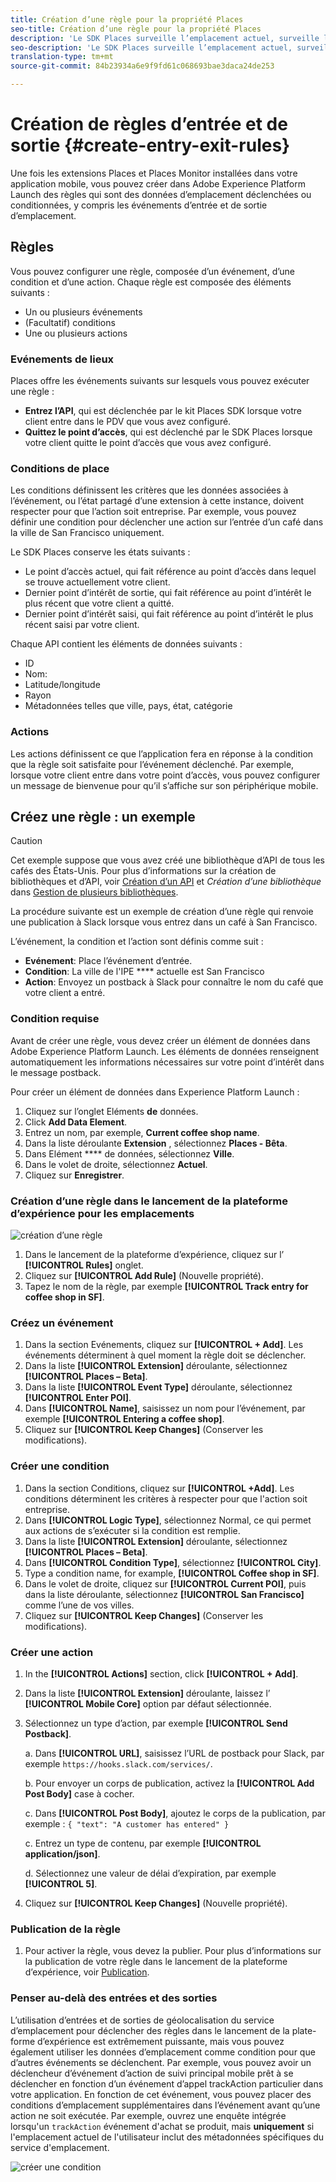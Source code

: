 ```yaml
---
title: Création d’une règle pour la propriété Places
seo-title: Création d’une règle pour la propriété Places
description: 'Le SDK Places surveille l’emplacement actuel, surveille les points d’intérêt configurés autour de l’emplacement actuel et suit les événements d’entrée et de sortie pour ces points d’intérêt. '
seo-description: 'Le SDK Places surveille l’emplacement actuel, surveille les points d’intérêt configurés autour de l’emplacement actuel et suit les événements d’entrée et de sortie pour ces points d’intérêt. '
translation-type: tm+mt
source-git-commit: 84b23934a6e9f9fd61c068693bae3daca24de253

---
```



# Création de règles d’entrée et de sortie {#create-entry-exit-rules}

Une fois les extensions Places et Places Monitor installées dans votre application mobile, vous pouvez créer dans Adobe Experience Platform Launch des règles qui sont des données d’emplacement déclenchées ou conditionnées, y compris les événements d’entrée et de sortie d’emplacement.

## Règles

Vous pouvez configurer une règle, composée d’un événement, d’une condition et d’une action. Chaque règle est composée des éléments suivants :

* Un ou plusieurs événements
* (Facultatif) conditions
* Une ou plusieurs actions

### Evénements de lieux

Places offre les événements suivants sur lesquels vous pouvez exécuter une règle :

* **Entrez l’API**, qui est déclenchée par le kit Places SDK lorsque votre client entre dans le PDV que vous avez configuré.
* **Quittez le point d’accès**, qui est déclenché par le SDK Places lorsque votre client quitte le point d’accès que vous avez configuré.

### Conditions de place

Les conditions définissent les critères que les données associées à l’événement, ou l’état partagé d’une extension à cette instance, doivent respecter pour que l’action soit entreprise. Par exemple, vous pouvez définir une condition pour déclencher une action sur l’entrée d’un café dans la ville de San Francisco uniquement.

Le SDK Places conserve les états suivants :

* Le point d’accès actuel, qui fait référence au point d’accès dans lequel se trouve actuellement votre client.
* Dernier point d’intérêt de sortie, qui fait référence au point d’intérêt le plus récent que votre client a quitté.
* Dernier point d’intérêt saisi, qui fait référence au point d’intérêt le plus récent saisi par votre client.

Chaque API contient les éléments de données suivants :

* ID
* Nom:
* Latitude/longitude
* Rayon
* Métadonnées telles que ville, pays, état, catégorie

### Actions

Les actions définissent ce que l’application fera en réponse à la condition que la règle soit satisfaite pour l’événement déclenché. Par exemple, lorsque votre client entre dans votre point d’accès, vous pouvez configurer un message de bienvenue pour qu’il s’affiche sur son périphérique mobile.

## Créez une règle : un exemple

>[!CAUTION]
>
>Cet exemple suppose que vous avez créé une bibliothèque d’API de tous les cafés des États-Unis. Pour plus d’informations sur la création de bibliothèques et d’API, voir [Création d’un API](/help/poi-mgmt-ui/create-a-poi-ui.md) et *Création d’une bibliothèque* dans [Gestion de plusieurs bibliothèques](https://docs.adobe.com/content/help/en/places/using/poi-mgmt-ui/manage-libraries-in-the-places-ui.html).

La procédure suivante est un exemple de création d’une règle qui renvoie une publication à Slack lorsque vous entrez dans un café à San Francisco.

L’événement, la condition et l’action sont définis comme suit :

* **Evénement**: Place l’événement d’entrée.
* **Condition**: La ville de l'IPE **** actuelle est San Francisco
* **Action**: Envoyez un postback à Slack pour connaître le nom du café que votre client a entré.

### Condition requise

Avant de créer une règle, vous devez créer un élément de données dans Adobe Experience Platform Launch. Les éléments de données renseignent automatiquement les informations nécessaires sur votre point d’intérêt dans le message postback.

Pour créer un élément de données dans Experience Platform Launch :

1. Cliquez sur l’onglet Eléments **de** données.
2. Click **Add Data Element**.
3. Entrez un nom, par exemple, **Current coffee shop name**.
4. Dans la liste déroulante **Extension** , sélectionnez **Places - Bêta**.
5. Dans Elément **** de données, sélectionnez **Ville**.
6. Dans le volet de droite, sélectionnez **Actuel**.
7. Cliquez sur **Enregistrer**.

### Création d’une règle dans le lancement de la plateforme d’expérience pour les emplacements

![création d’une règle](/help/assets/placesrule.png)

1. Dans le lancement de la plateforme d’expérience, cliquez sur l’ **[!UICONTROL Rules]** onglet.
2. Cliquez sur **[!UICONTROL Add Rule]** (Nouvelle propriété).
3. Tapez le nom de la règle, par exemple **[!UICONTROL Track entry for coffee shop in SF]**.

### Créez un événement

1. Dans la section Evénements, cliquez sur **[!UICONTROL + Add]**. Les événements déterminent à quel moment la règle doit se déclencher.
2. Dans la liste **[!UICONTROL Extension]** déroulante, sélectionnez **[!UICONTROL Places – Beta]**.
3. Dans la liste **[!UICONTROL Event Type]** déroulante, sélectionnez **[!UICONTROL Enter POI]**.
4. Dans **[!UICONTROL Name]**, saisissez un nom pour l’événement, par exemple **[!UICONTROL Entering a coffee shop]**.
5. Cliquez sur **[!UICONTROL Keep Changes]** (Conserver les modifications).

### Créer une condition

1. Dans la section Conditions, cliquez sur **[!UICONTROL +Add]**. Les conditions déterminent les critères à respecter pour que l'action soit entreprise.
2. Dans **[!UICONTROL Logic Type]**, sélectionnez Normal, ce qui permet aux actions de s’exécuter si la condition est remplie.
3. Dans la liste **[!UICONTROL Extension]** déroulante, sélectionnez **[!UICONTROL Places – Beta]**.
4. Dans **[!UICONTROL Condition Type]**, sélectionnez **[!UICONTROL City]**.
5. Type a condition name, for example, **[!UICONTROL Coffee shop in SF]**.
6. Dans le volet de droite, cliquez sur **[!UICONTROL Current POI]**, puis dans la liste déroulante, sélectionnez **[!UICONTROL San Francisco]** comme l’une de vos villes.
7. Cliquez sur **[!UICONTROL Keep Changes]** (Conserver les modifications).

### Créer une action

1. In the **[!UICONTROL Actions]** section, click **[!UICONTROL + Add]**.
2. Dans la liste **[!UICONTROL Extension]** déroulante, laissez l’ **[!UICONTROL Mobile Core]** option par défaut sélectionnée.
3. Sélectionnez un type d’action, par exemple **[!UICONTROL Send Postback]**.

   a. Dans **[!UICONTROL URL]**, saisissez l’URL de postback pour Slack, par exemple `https://hooks.slack.com/services/`.

   b. Pour envoyer un corps de publication, activez la **[!UICONTROL Add Post Body]** case à cocher.

   c. Dans **[!UICONTROL Post Body]**, ajoutez le corps de la publication, par exemple : `{ "text": "A customer has entered" }`

   c. Entrez un type de contenu, par exemple **[!UICONTROL application/json]**.

   d. Sélectionnez une valeur de délai d’expiration, par exemple **[!UICONTROL 5]**.

4. Cliquez sur **[!UICONTROL Keep Changes]** (Nouvelle propriété).

### Publication de la règle

1. Pour activer la règle, vous devez la publier. Pour plus d’informations sur la publication de votre règle dans le lancement de la plateforme d’expérience, voir [Publication](https://docs.adobelaunch.com/launch-reference/publishing).

### Penser au-delà des entrées et des sorties

L’utilisation d’entrées et de sorties de géolocalisation du service d’emplacement pour déclencher des règles dans le lancement de la plate-forme d’expérience est extrêmement puissante, mais vous pouvez également utiliser les données d’emplacement comme condition pour que d’autres événements se déclenchent. Par exemple, vous pouvez avoir un déclencheur d’événement d’action de suivi principal mobile prêt à se déclencher en fonction d’un événement d’appel trackAction particulier dans votre application. En fonction de cet événement, vous pouvez placer des conditions d’emplacement supplémentaires dans l’événement avant qu’une action ne soit exécutée. Par exemple, ouvrez une enquête intégrée lorsqu'un `trackAction` événement d'achat se produit, mais **uniquement** si l'emplacement actuel de l'utilisateur inclut des métadonnées spécifiques du service d'emplacement.

![créer une condition](/help/assets/places-condition.png)
